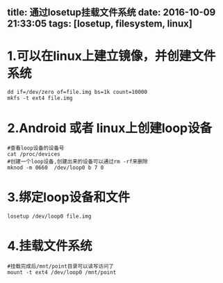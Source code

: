 title: 通过losetup挂载文件系统
date: 2016-10-09 21:33:05
tags: [losetup, filesystem,  linux]
---

1.可以在linux上建立镜像，并创建文件系统
===
```
dd if=/dev/zero of=file.img bs=1k count=10000
mkfs -t ext4 file.img
```

2.Android 或者 linux上创建loop设备
===
```
#查看loop设备的设备号
cat /proc/devices
#创建一个loop设备,创建出来的设备可以通过rm -rf来删除
mknod -m 0660  /dev/loop0 b 7 0
```

3.绑定loop设备和文件
===
```
losetup /dev/loop0 file.img
```

4.挂载文件系统
===
```
#挂载完成后/mnt/point目录可以读写访问了
mount -t ext4 /dev/loop0 /mnt/point
```

